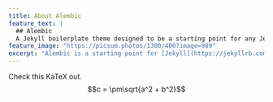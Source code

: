 ```yaml
---
title: About Alembic
feature_text: |
  ## Alembic
  A Jekyll boilerplate theme designed to be a starting point for any Jekyll website
feature_image: "https://picsum.photos/1300/400?image=989"
excerpt: "Alembic is a starting point for [Jekyll](https://jekyllrb.com/) projects. Rather than starting from scratch, this boilerplate is designed to get the ball rolling immediately. Install it, configure it, tweak it, push it."
---
```


Check this KaTeX out. 
$$c = \pm\sqrt{a^2 + b^2}$$

<!-- Alembic is a starting point for [Jekyll](https://jekyllrb.com/) projects. Rather than starting from scratch, this boilerplate is designed to get rolling immediately. Install it, configure it, tweak it, push it. -->

<!-- {% include button.html text="Fork it" icon="github" link="https://github.com/daviddarnes/alembic" color="#0366d6" %} {% include button.html text="Buy me a coffee ☕️" link="https://buymeacoffee.com/daviddarnes#support" color="#f68140" %} {% include button.html text="Tweet it" icon="twitter" link="https://twitter.com/intent/tweet/?url=https://alembic.darn.es&text=Alembic%20-%20A%20Jekyll%20boilerplate%20theme&via=DavidDarnes" color="#0d94e7" %} {% include button.html text="Install Alembic ⚗️" link="https://github.com/daviddarnes/alembic#installation" %} -->

<!-- ## Features -->

<!-- - Available as a **theme gem** and **GitHub Pages** theme -->
<!-- - Clear and elegant design that can be used out of the box or as solid starting point -->
<!-- - Tested in all major browsers, including **IE and Edge** -->
<!-- - Built in **Service Worker** so it can work offline and on slow connections -->
<!-- - **Configurable colours** and typography in a single settings file -->
<!-- - Extensive set of **shortcodes** to include various elements; such as buttons, icons, figure images and more -->
<!-- - Solid **typographic framework** from [Sassline](https://sassline.com/) -->
<!-- - Configurable navigation via a single file -->
<!-- - Modular Jekyll components -->
<!-- - Post category support in the form of a single post index page grouped by category -->
<!-- - Built in live search using JavaScript -->
<!-- - **Contact form** built in using [Formspree](https://formspree.io/) -->
<!-- - Designed with **[Siteleaf](https://www.siteleaf.com/)** in mind -->
<!-- - Has 9 of the most popular networks as performant sharing buttons -->
<!-- - Has documentation -->

<!-- ## Examples -->

<!-- Here are a few examples of Alembic out in the wild being used in a variety of ways: -->

<!-- - [bawejakunal.github.io](https://bawejakunal.github.io/) -->
<!-- - [case2111.github.io](https://case2111.github.io/) -->
<!-- - [karateca.org](https://www.karateca.org/) -->

<!-- ## Installation -->

<!-- ### Quick setup -->

<!-- To give you a running start I've put together some starter kits that you can download, fork or even deploy immediately: -->

<!-- - ⚗️🍨 Vanilla Jekyll starter kit -->
<!--   [![Deploy to Netlify](https://www.netlify.com/img/deploy/button.svg)](https://app.netlify.com/start/deploy?repository=https://github.com/daviddarnes/alembic-kit){:style="background: none"} -->
<!-- - ⚗️🌲 Forestry starter kit -->
<!--   [![Deploy to Forestry](https://assets.forestry.io/import-to-forestry.svg)](https://app.forestry.io/quick-start?repo=daviddarnes/alembic-forestry-kit&engine=jekyll){:style="background: none"} -->
<!--   [![Deploy to Netlify](https://www.netlify.com/img/deploy/button.svg)](https://app.netlify.com/start/deploy?repository=https://github.com/daviddarnes/alembic-forestry-kit){:style="background: none"} -->
<!-- - ⚗️💠 Netlify CMS starter kit -->
<!--   [![Deploy to Netlify](https://www.netlify.com/img/deploy/button.svg)](https://app.netlify.com/start/deploy?repository=https://github.com/daviddarnes/alembic-netlifycms-kit&stack=cms){:style="background: none"} -->

<!-- - ⚗️:octocat: GitHub Pages with remote theme kit -->
<!--   {% include button.html text="Download kit" link="https://github.com/daviddarnes/alembic-kit/archive/remote-theme.zip" color="#24292e" %} -->
<!-- - ⚗️🚀 Stackbit starter kit -->
<!--   [![Create with Stackbit](https://assets.stackbit.com/badge/create-with-stackbit.svg)](https://app.stackbit.com/create?theme=https://github.com/daviddarnes/alembic-stackbit-kit){:style="background: none"} -->

<!-- ### As a Jekyll theme -->

<!-- 1. Add `gem "alembic-jekyll-theme"` to your `Gemfile` to add the theme as a dependancy -->
<!-- 2. Run the command `bundle install` in the root of project to install the theme and its dependancies -->
<!-- 3. Add `theme: alembic-jekyll-theme` to your `_config.yml` file to set the site theme -->
<!-- 4. Run `bundle exec jekyll serve` to build and serve your site -->
<!-- 5. Done! Use the [configuration](#configuration) documentation and the example [`_config.yml`](https://github.com/daviddarnes/alembic/blob/master/_config.yml) file to set things like the navigation, contact form and social sharing buttons -->

<!-- ### As a GitHub Pages remote theme -->

<!-- 1. Add `gem "jekyll-remote-theme"` to your `Gemfile` to add the theme as a dependancy -->
<!-- 2. Run the command `bundle install` in the root of project to install the jekyll remote theme gem as a dependancy -->
<!-- 3. Add `jekyll-remote-theme` to the list of `plugins` in your `_config.yml` file -->
<!-- 4. Add `remote_theme: daviddarnes/alembic` to your `_config.yml` file to set the site theme -->
<!-- 5. Run `bundle exec jekyll serve` to build and serve your site -->
<!-- 6. Done! Use the [configuration](#configuration) documentation and the example [`_config.yml`](https://github.com/daviddarnes/alembic/blob/master/_config.yml) file to set things like the navigation, contact form and social sharing buttons -->

<!-- ### As a Boilerplate / Fork -->

<!-- _(deprecated, not recommended)_ -->

<!-- 1. [Fork the repo](https://github.com/daviddarnes/alembic#fork-destination-box) -->
<!-- 2. Replace the `Gemfile` with one stating all the gems used in your project -->
<!-- 3. Delete the following unnecessary files/folders: `.github`, `LICENSE`, `screenshot.png`, `CNAME` and `alembic-jekyll-theme.gemspec` -->
<!-- 4. Run the command `bundle install` in the root of project to install the jekyll remote theme gem as a dependancy -->
<!-- 5. Run `bundle exec jekyll serve` to build and serve your site -->
<!-- 6. Done! Use the [configuration](#configuration) documentation and the example [`_config.yml`](https://github.com/daviddarnes/alembic/blob/master/_config.yml) file to set things like the navigation, contact form and social sharing buttons -->

<!-- ## Customising -->

<!-- When using Alembic as a theme means you can take advantage of the file overriding method. This allows you to overwrite any file in this theme with your own custom file, by matching the file name and path. The most common example of this would be if you want to add your own styles or change the core style settings. -->

<!-- To add your own styles copy the [`styles.scss`](https://github.com/daviddarnes/alembic/blob/master/assets/styles.scss) into your own project with the same file path (`assets/styles.scss`). From there you can add your own styles, you can even optionally ignore the theme styles by removing the `@import "alembic";` line. -->

<!-- If you're looking to set your own colours and fonts you can overwrite them by matching the variable names from the [`_settings.scss`](https://github.com/daviddarnes/alembic/blob/master/_sass/_settings.scss) file in your own `styles.scss`, make sure to state them before the `@import "alembic";` line so they take effect. The settings are a mixture of custom variables and settings from [Sassline](https://medium.com/@jakegiltsoff/sassline-v2-0-e424b2881e7e) - follow the link to find out how to configure the typographic settings. -->
